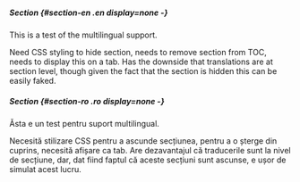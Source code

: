 ##### Section {#section-en .en display=none -}

This is a test of the multilingual support.

Need CSS styling to hide section, needs to remove section from TOC, needs to
display this on a tab. Has the downside that translations are at section
level, though given the fact that the section is hidden this can be easily
faked.

##### Section {#section-ro .ro display=none -}

Ăsta e un test pentru suport multilingual.

Necesită stilizare CSS pentru a ascunde secțiunea, pentru a o șterge din
cuprins, necesită afișare ca tab. Are dezavantajul că traducerile sunt la
nivel de secțiune, dar, dat fiind faptul că aceste secțiuni sunt ascunse, e
ușor de simulat acest lucru.
